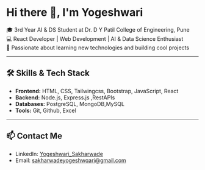 ﻿# Hi there 👋, I'm Yogeshwari

🎓 3rd Year AI & DS Student at Dr. D Y Patil College of Engineering, Pune  
💻 React Developer | Web Development | AI & Data Science Enthusiast  
🎯 Passionate about learning new technologies and building cool projects  

---

## 🛠️ Skills & Tech Stack
- **Frontend:** HTML, CSS, Tailwingcss, Bootstrap, JavaScript, React  
- **Backend:** Node.js, Express.js ,RestAPIs 
- **Databases:** PostgreSQL, MongoDB,MySQL
- **Tools:** Git, Github, Excel

---


## 📫 Contact Me
- LinkedIn: [Yogeshwari_Sakharwade]([https://www.linkedin.com/YogeshwariSakharwade](https://www.linkedin.com/in/yogeshwarisakharwade/))  
- Email: sakharwadeyogeshwqari@gmail.com 




